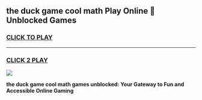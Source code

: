 
## the duck game cool math Play Online 👋 Unblocked Games
<h3>
<a href="https://news.freeplayer.one?title=the_duck_game_cool_math&ref=17CMG">CLICK TO PLAY</a></h3>
<hr>

<h3>
<a href="https://news.freeplayer.one?title=the_duck_game_cool_math&ref=17CMG">CLICK 2 PLAY</a>
  
</h3>

<a href="https://news.freeplayer.one?title=the_duck_game_cool_math&ref=17CMG/"><img src="https://clearcache.store/games.png"></a>


**the duck game cool math games unblocked: Your Gateway to Fun and Accessible Online Gaming**
